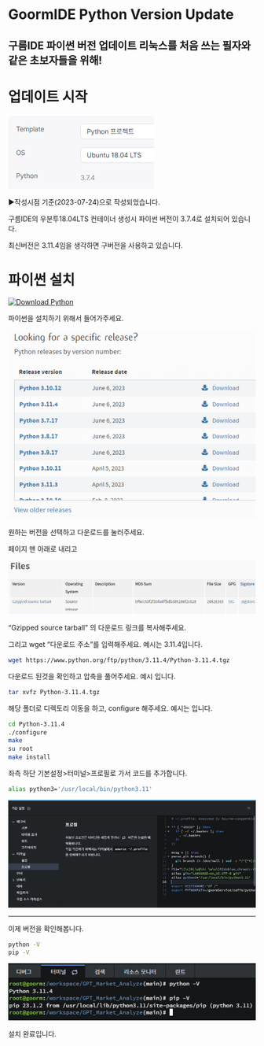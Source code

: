 # GoormIDE Python Version Update
구름IDE 파이썬 버전 업데이트
리눅스를 처음 쓰는 필자와 같은 초보자들을 위해!
---

# 업데이트 시작

![setting1.png](./image/setting1.png)

▶작성시점 기준(2023-07-24)으로 작성되었습니다.

구름IDE의 우분투18.04LTS 컨테이너 생성시 파이썬 버전이 3.7.4로 설치되어 있습니다. 

최신버전은 3.11.4임을 생각하면 구버전을 사용하고 있습니다.
<!--
먼저 관리자 권한을 통해 apt를 업데이트 해줍니다.

```bash
sudo apt-get update
```

![error.png](./image/error.png)

그럴경우 두가지의 오류가 발생하는데요, 먼저 “NO_PUBKEY 536F8F1DE80F6A35”

이 오류는 퍼블릭키가 없는 상태라서 발생하는데요, 다음 코드를 입력하시면 됩니다.

```bash
sudo apt-key adv --keyserver keyserver.ubuntu.com --recv-keys 536F8F1DE80F6A35
```

서명이 올바르지 않습니다 오류는 다음 코드를 입력해주세요.

```bash
wget -q -O - https://packages.cloudfoundry.org/debian/cli.cloudfoundry.org.key | apt-key add -
```

다시 업데이트를 실행하면 오류없이 진행됩니다.

```bash
sudo apt-get update
```

나머지도 설치해주세요.

```bash
sudo apt-get upgrade
sudo apt-get dist-upgrade 
sudo apt-get install build-essential python-dev python-setuptools python-pip python-smbus  
sudo apt-get install libncursesw5-dev libgdbm-dev libc6-dev  
```

중간중간 Y/n을 물을땐 y입력하고 엔터 누르시면 됩니다.

---
-->
# 파이썬 설치

[![Download Python](https://img.shields.io/badge/Download-Python-blue?style=flat-square&logo=python&logoColor=white)](https://www.python.org/downloads/)


파이썬을 설치하기 위해서 들어가주세요.

![download1.png](./image/download1.png)

원하는 버전을 선택하고 다운로드를 눌러주세요.

페이지 맨 아래로 내리고

![download2.png](./image/download2.png)

“Gzipped source tarball” 의 다운로드 링크를 복사해주세요.

그리고 wget “다운로드 주소”를 입력해주세요. 예시는 3.11.4입니다.

```bash
wget https://www.python.org/ftp/python/3.11.4/Python-3.11.4.tgz
```

다운로드 된것을 확인하고 압축을 풀어주세요. 예시 입니다.

```bash
tar xvfz Python-3.11.4.tgz
```

해당 폴더로 디렉토리 이동을 하고, configure 해주세요. 예시는 입니다.

```bash
cd Python-3.11.4
./configure
make
su root
make install
```

좌측 하단 기본설정>터미널>프로필로 가서 코드를 추가합니다.

```bash
alias python3='/usr/local/bin/python3.11'
```

![setting2.png](./image/setting2.png)

---

이제 버전을 확인해봅니다.

```bash
python -V
pip -V
```

![end.png](./image/end.png)

설치 완료입니다.
